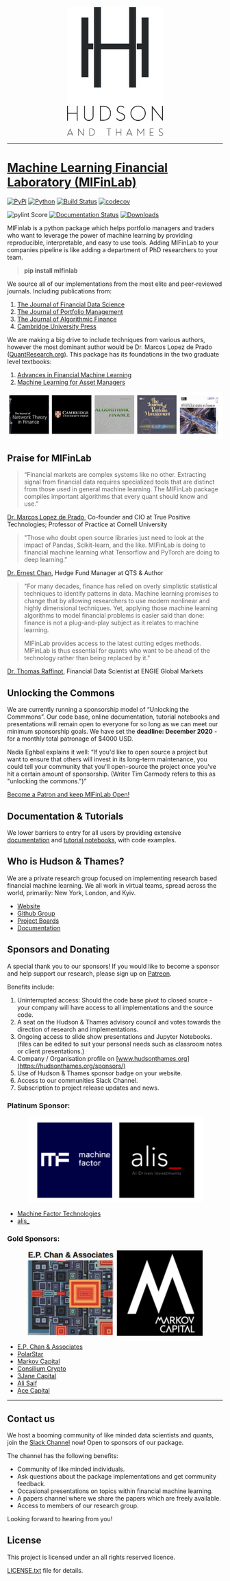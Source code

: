 <div align="center">
   <a href="https://hudsonthames.org/">
   <img src="https://raw.githubusercontent.com/hudson-and-thames/mlfinlab/master/.github/logo/hudson_and_thames_logo.png" height="300"><br>
</div>


-----------------
# Machine Learning Financial Laboratory (MlFinLab)
[![PyPi](https://img.shields.io/pypi/v/mlfinlab.svg)]((https://pypi.org/project/mlfinlab/))
[![Python](https://img.shields.io/pypi/pyversions/mlfinlab.svg)]((https://pypi.org/project/mlfinlab/))
[![Build Status](https://travis-ci.com/hudson-and-thames/mlfinlab.svg?branch=master)](https://travis-ci.com/hudson-and-thames/mlfinlab)
[![codecov](https://codecov.io/gh/hudson-and-thames/mlfinlab/branch/master/graph/badge.svg)](https://codecov.io/gh/hudson-and-thames/mlfinlab)

![pylint Score](https://mperlet.github.io/pybadge/badges/10.svg)
[![Documentation Status](https://readthedocs.org/projects/mlfinlab/badge/?version=latest)](https://mlfinlab.readthedocs.io/en/latest/?badge=latest)
[![Downloads](https://img.shields.io/pypi/dm/mlfinlab.svg)]((https://pypi.org/project/mlfinlab/))

MlFinlab is a python package which helps portfolio managers and traders who want to leverage the power of machine learning by providing reproducible, interpretable, and easy to use tools. 
Adding MlFinLab to your companies pipeline is like adding a department of PhD researchers to your team.

> **pip install mlfinlab**

We source all of our implementations from the most elite and peer-reviewed journals. Including publications from: 
1. [The Journal of Financial Data Science](https://jfds.pm-research.com/)
2. [The Journal of Portfolio Management](https://jpm.pm-research.com/)
3. [The Journal of Algorithmic Finance](http://www.algorithmicfinance.org/)
4. [Cambridge University Press](https://www.cambridge.org/)

We are making a big drive to include techniques from various authors, however the most dominant author would be Dr. Marcos Lopez de Prado ([QuantResearch.org](http://www.quantresearch.org/)).
This package has its foundations in the two graduate level textbooks: 
1. [Advances in Financial Machine Learning](https://www.amazon.co.uk/Advances-Financial-Machine-Learning-Marcos/dp/1119482089)
2. [Machine Learning for Asset Managers](https://www.cambridge.org/core/books/machine-learning-for-asset-managers/6D9211305EA2E425D33A9F38D0AE3545)

<div align="center">
   <a href="https://mlfinlab.readthedocs.io/en/latest/">
   <img src="https://raw.githubusercontent.com/hudson-and-thames/mlfinlab/master/docs/source/logo/journals.png">
   </a>
</div>

## Praise for MlFinLab
> “Financial markets are complex systems like no other. Extracting signal from financial data requires specialized tools
> that are distinct from those used in general machine learning. The MlFinLab package compiles important algorithms 
>that every quant should know and use.”

[Dr. Marcos Lopez de Prado](https://www.linkedin.com/in/lopezdeprado/), Co-founder and CIO at True Positive Technologies; Professor of Practice at Cornell University


>"Those who doubt open source libraries just need to look at the impact of Pandas, Scikit-learn, and the like. MIFinLab 
is doing to financial machine learning what Tensorflow and PyTorch are doing to deep learning."

[Dr. Ernest Chan](https://www.linkedin.com/in/epchan/), Hedge Fund Manager at QTS & Author

>"For many decades, finance has relied on overly simplistic statistical techniques to identify patterns in data. 
>Machine learning promises to change that by allowing researchers to use modern nonlinear and highly dimensional 
>techniques. Yet, applying those machine learning algorithms to model financial problems is easier said than done: 
>finance is not a plug-and-play subject as it relates to machine learning.
>
> MlFinLab provides access to the latest cutting edges methods. MlFinLab is thus essential for quants who want to be 
>ahead of the technology rather than being replaced by it."

[Dr. Thomas Raffinot](https://www.linkedin.com/in/thomas-raffinot-b75734b/), Financial Data Scientist at ENGIE Global Markets

## Unlocking the Commons
We are currently running a sponsorship model of “Unlocking the Commmons”. Our code base, online documentation, 
tutorial notebooks and presentations will remain open to everyone for so long as we can meet our minimum sponsorship 
goals. We have set the **deadline: December 2020** - for a monthly total patronage of $4000 USD.

Nadia Eghbal explains it well: “If you'd like to open source a project but want to ensure that others will invest in 
its long-term maintenance, you could tell your community that you'll open-source the project once you've hit a 
certain amount of sponsorship. (Writer Tim Carmody refers to this as "unlocking the commons.")”

[Become a Patron and keep MlFinLab Open!](https://www.patreon.com/HudsonThames)

## Documentation & Tutorials
We lower barriers to entry for all users by providing extensive [documentation](https://mlfinlab.readthedocs.io/en/latest/) 
and [tutorial notebooks](https://github.com/hudson-and-thames/research), with code examples.

## Who is Hudson & Thames?
We are a private research group focused on implementing research based financial machine learning. We all work in 
virtual teams, spread across the world, primarily: New York, London, and Kyiv.

* [Website](https://hudsonthames.org/)
* [Github Group](https://github.com/hudson-and-thames)
* [Project Boards](https://github.com/orgs/hudson-and-thames/projects)
* [Documentation](https://mlfinlab.readthedocs.io/en/latest/)


## Sponsors and Donating
A special thank you to our sponsors! If you would like to become a sponsor and help support our research, please sign 
up on [Patreon](https://www.patreon.com/HudsonThames).

Benefits include:
1. Uninterrupted access: Should the code base pivot to closed source - your company will have access to all 
   implementations and the source code.
2. A seat on the Hudson & Thames advisory council and votes towards the direction of research and implementations.
3. Ongoing access to slide show presentations and Jupyter Notebooks. (files can be edited to suit your personal 
   needs such as classroom notes or client presentations.)
4. Company / Organisation profile on [www.hudsonthames.org](https://hudsonthames.org/sponsors/)
5. Use of Hudson & Thames sponsor badge on your website.
6. Access to our communities Slack Channel.
7. Subscription to project release updates and news.

### Platinum Sponsor:
<div align="center">
   <a href="https://hudsonthames.org/sponsors/">
   <img src="https://raw.githubusercontent.com/hudson-and-thames/mlfinlab/master/docs/source/logo/plat_sponsors.png" height="200"><br>
</div>


* [Machine Factor Technologies](https://machinefactor.tech/)
* [alis_](https://alis.capital/)

### Gold Sponsors:
<div align="center">
   <a href="https://hudsonthames.org/sponsors/">
   <img src="https://raw.githubusercontent.com/hudson-and-thames/mlfinlab/master/docs/source/logo/gold_sponsors.png" height="200"><br>
</div>


* [E.P. Chan & Associates](https://www.epchan.com/)
* [PolarStar](https://www.polarstarfunds.com/)
* [Markov Capital](http://www.markovcapital.se/)
* [Consilium Crypto](https://consiliumcrypto.ai)
* [3Jane Capital](https://3jane.com/)
* [Ali Saif](https://www.linkedin.com/in/ali-saif/)
* [Ace Capital](https://acecapitalinvestments.com/)

---

## Contact us
We host a booming community of like minded data scientists and quants, join the 
[Slack Channel](https://www.patreon.com/HudsonThames) now! Open to sponsors of our package. 

The channel has the following benefits: 

* Community of like minded individuals.
* Ask questions about the package implementations and get community feedback.
* Occasional presentations on topics within financial machine learning.
* A papers channel where we share the papers which are freely available.
* Access to members of our research group.
 
Looking forward to hearing from you!

## License

This project is licensed under an all rights reserved licence.

[LICENSE.txt](https://github.com/hudson-and-thames/mlfinlab/blob/master/LICENSE.txt) file for details.

